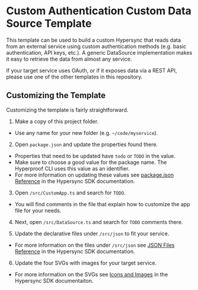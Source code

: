 # Custom Authentication Custom Data Source Template

This template can be used to build a custom Hypersync that reads data from an external service using custom authentication methods (e.g. basic authentication, API keys, etc.). A generic DataSource implementation makes it easy to retrieve the data from almost any service.

If your target service uses OAuth, or if it exposes data via a REST API, please use one of the other templates in this repository.

## Customizing the Template

Customizing the template is fairly straightforward.

1. Make a copy of this project folder.

- Use any name for your new folder (e.g. `~/code/myservice`).

2. Open `package.json` and update the properties found there.

- Properties that need to be updated have `todo` or `TODO` in the value.
- Make sure to choose a good value for the package name. The Hyperproof CLI uses this value as an identifier.
- For more information on updating these values see [package.json Reference](https://github.com/Hyperproof/hypersync-sdk/blob/main/doc/030-package-json-reference.md) in the Hypersync SDK documentation.

3. Open `/src/CustomApp.ts` and search for `TODO`.

- You will find comments in the file that explain how to customize the app file for your needs.

4. Next, open `/src/DataSource.ts` and search for `TODO` comments there.

5. Update the declarative files under `/src/json` to fit your service.

- For more information on the files under `/src/json` see [JSON Files Reference](https://github.com/Hyperproof/hypersync-sdk/blob/main/doc/050-json-files-reference.md) in the Hypersync SDK documentation.

6. Update the four SVGs with images for your target service.

- For more information on the SVGs see [Icons and Images](https://github.com/Hyperproof/hypersync-sdk/blob/main/doc/11-svg-images.md) in the Hypersync SDK documentaiton.
